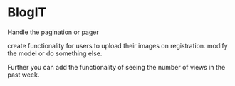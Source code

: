 # BlogIT
Handle the pagination or pager

create functionality for users to upload their images on registration. modify the model or do something else.


Further you can add the functionality of seeing the number of views in the past week.